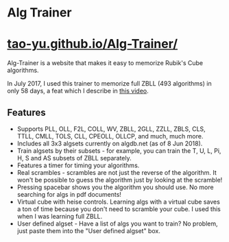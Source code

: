 # Alg Trainer

# [tao-yu.github.io/Alg-Trainer/](https://tao-yu.github.io/Alg-Trainer/)

Alg-Trainer is a website that makes it easy to memorize Rubik's Cube algorithms. 

In July 2017, I used this trainer to memorize full ZBLL (493 algorithms) in only 58 days, a feat which I describe in [this video](https://www.youtube.com/watch?v=5TEtHB5eoZw). 

## Features

- Supports PLL, OLL, F2L, COLL, WV, ZBLL, 2GLL, ZZLL, ZBLS, CLS, TTLL, CMLL, TOLS, CLL, CPEOLL, OLLCP, and much, much more. 
- Includes all 3x3 algsets currently on algdb.net (as of 8 Jun 2018).
- Train algsets by their subsets - for example, you can train the T, U, L, Pi, H, S and AS subsets of ZBLL separately.
- Features a timer for timing your algorithms.
- Real scrambles - scrambles are not just the reverse of the algorithm. It won't be possible to guess the algorithm just by looking at the scramble!
- Pressing spacebar shows you the algorithm you should use. No more searching for algs in pdf documents!
- Virtual cube with heise controls. Learning algs with a virtual cube saves a ton of time because you don't need to scramble your cube. I used this when I was learning full ZBLL.
- User defined algset - Have a list of algs you want to train? No problem, just paste them into the "User defined algset" box.
